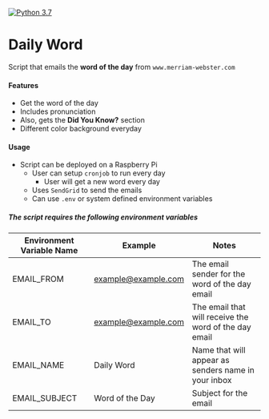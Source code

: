 [![Python 3.7](https://img.shields.io/badge/Python-3.6-blue.svg)](https://www.python.org/downloads/release/python-374/)

# Daily Word

Script that emails the **word of the day** from `www.merriam-webster.com`



#### Features

* Get the word of the day
* Includes pronunciation 
* Also, gets the **Did You Know?** section
* Different color background everyday



#### Usage

- Script can be deployed on a Raspberry Pi 
  - User can setup `cronjob` to run every day 
    - User will get a new word every day
  - Uses `SendGrid` to send the emails
  - Can use `.env` or system defined environment variables



##### The script requires the following environment variables

| Environment Variable Name | Example             | Notes                                                 |
| ------------------------- | ------------------- | ----------------------------------------------------- |
| EMAIL_FROM                | example@example.com | The email sender for the word of the day email        |
| EMAIL_TO                  | example@example.com | The email that will receive the word of the day email |
| EMAIL_NAME                | Daily Word          | Name that will appear as senders name in your inbox   |
| EMAIL_SUBJECT             | Word of the Day     | Subject for the email                                 |

